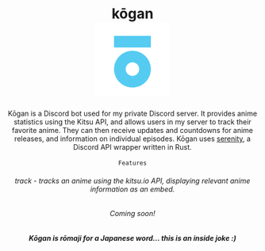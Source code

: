 <div align="center">
  <h1>kōgan<br><img src="./kogan.png" width="150" /></h1>

  <p>Kōgan is a Discord bot used for my private Discord server. It provides anime statistics using the Kitsu API, and allows users in my server to track their favorite anime. They can then receive updates and countdowns for anime releases, and information on individual episodes. Kōgan uses <a href="https://github.com/serenity-rs/serenity">serenity</a>, a Discord API wrapper written in Rust.</p>

<code><bold>Features</bold></code>

  <h6>track - tracks an anime using the kitsu.io API, displaying relevant anime information as an embed.</h6>
  <h6><em>Coming soon!</em></h6>

  <h5>Kōgan is rōmaji for a Japanese word... this is an inside joke :)</h5>
</div>
